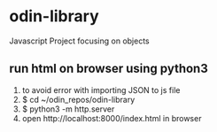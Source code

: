 # odin-library
Javascript Project focusing on objects

## run html on browser using python3
1. to avoid error with importing JSON to js file
2. $ cd ~/odin_repos/odin-library <br/>
3. $ python3 -m http.server
4. open http://localhost:8000/index.html in browser